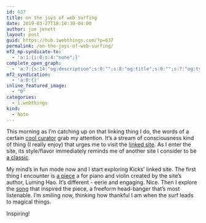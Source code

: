 ```yaml
---
id: 637
title: on the joys of web surfing
date: 2019-03-27T18:10:30-04:00
author: joe jenett
layout: post
guid: https://hub.iwebthings.com/?p=637
permalink: /on-the-joys-of-web-surfing/
mf2_mp-syndicate-to:
  - 'a:1:{i:0;s:4:"none";}'
complete_open_graph:
  - 'a:7:{s:14:"og:description";s:0:"";s:8:"og:title";s:0:"";s:7:"og:type";s:0:"";s:12:"twitter:card";s:7:"summary";s:15:"twitter:creator";s:0:"";s:19:"twitter:description";s:0:"";s:8:"og:image";s:0:"";}'
mf2_syndication:
  - 'a:0:{}'
inline_featured_image:
  - "0"
categories:
  - i.webthings
kind:
  - Note
---
```

This morning as I&#8217;m catching up on that linking thing I do, the words of a certain [cool curator](https://www.kickscondor.com/luming-hao "Kicks Condor") grab my attention. It&#8217;s a stream of consciousness kind of thing (I really enjoy) that urges me to visit the [linked site](http://luminghao.com/ "is luming hao's website"). As I enter the site, its style/flavor immediately reminds me of another site I consider to be [a classic](http://www.yhchang.com/ "Y0UNG-HAE CHANG HEAVY INDUSTRIES").

My mind&#8217;s in fun mode now and I start exploring Kicks&#8217; linked site. The first thing I encounter is [a piece](https://soundcloud.com/stardotdotdot/string-quartet-01) a for piano and violin created by the site&#8217;s author, Luming Hao. It&#8217;s different - eerie and engaging. Nice. Then I explore the [song](https://unclebusiness.bandcamp.com/track/thats-what-you-get-for-wearing-sandals-on-christmas-you-asshole "That's What You Get For Wearing Sandals on Christmas You Asshole") that inspired the piece, a freeform head-banger that&#8217;s most listenable. I&#8217;m smiling now, thinking how thankful I am when the surf leads to magical things.

Inspiring!